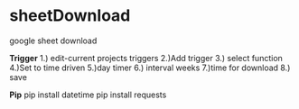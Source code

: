 # sheetDownload
google sheet download

**Trigger**
1.) edit-current projects triggers
2.)Add trigger
3.) select function
4.)Set to time driven
5.)day timer
6.) interval weeks
7.)time for download
8.) save


**Pip**
pip install datetime
pip install requests
